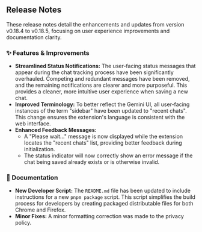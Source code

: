 ## Release Notes

These release notes detail the enhancements and updates from version v0.18.4 to v0.18.5, focusing on user experience improvements and documentation clarity.

### ✨ Features & Improvements

- **Streamlined Status Notifications:** The user-facing status messages that appear during the chat tracking process have been significantly overhauled. Competing and redundant messages have been removed, and the remaining notifications are clearer and more purposeful. This provides a cleaner, more intuitive user experience when saving a new chat.
- **Improved Terminology:** To better reflect the Gemini UI, all user-facing instances of the term "sidebar" have been updated to "recent chats". This change ensures the extension's language is consistent with the web interface.
- **Enhanced Feedback Messages:**
  - A "Please wait..." message is now displayed while the extension locates the "recent chats" list, providing better feedback during initialization.
  - The status indicator will now correctly show an error message if the chat being saved already exists or is otherwise invalid.

### 📄 Documentation

- **New Developer Script:** The `README.md` file has been updated to include instructions for a new `pnpm package` script. This script simplifies the build process for developers by creating packaged distributable files for both Chrome and Firefox.
- **Minor Fixes:** A minor formatting correction was made to the privacy policy.
